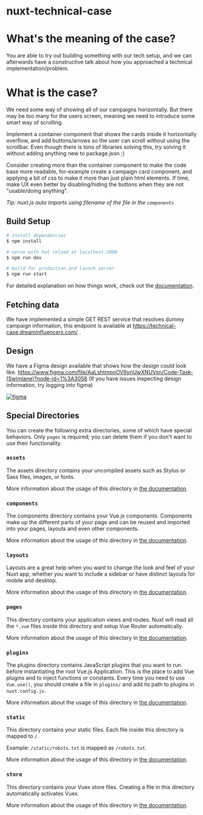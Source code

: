 # nuxt-technical-case

# What's the meaning of the case?
You are able to try out building something with our tech setup, and we can afterwards have a constructive talk about how you approached a technical implementation/problem.


# What is the case?
We need some way of showing all of our campaigns horizontally. But there may be too many for the users screen, meaning we need to introduce some smart way of scrolling.


Implement a container component that shows the cards inside it horizontally overflow, and add buttons/arrows so the user can scroll without using the scrollbar.
Even though there is tons of libraries solving this, try solving it without adding anything new to package.json ;)

Consider creating more than the container component to make the code base more readable, for-example create a campaign card component, and applying a bit of css to make it more than just plain html elements. If time, make UX even better by disabling/hiding the buttons when they are not "usable/doing anything".

*Tip: nuxt.js auto imports using filename of the file in the `components`*



## Build Setup

```bash
# install dependencies
$ npm install

# serve with hot reload at localhost:3000
$ npm run dev

# build for production and launch server
$ npm run start

```

For detailed explanation on how things work, check out the [documentation](https://nuxtjs.org).

## Fetching data
We have implemented a simple GET REST service that resolves dummy campaign information, this endpoint is available at https://technical-case.dreaminfluencers.com/ .

## Design
We have a Figma design available that shows how the design could look like.
https://www.figma.com/file/AaLshtmpoOV9ynUwXNUVsn/Code-Task-(Swimlane)?node-id=1%3A3058 (If you have issues inspecting design information, try logging into figma)

[![figma](https://r2.dreaminfluencers.com/campaigns.png "figma")](https://r2.dreaminfluencers.com/campaigns.png "figma")

## Special Directories

You can create the following extra directories, some of which have special behaviors. Only `pages` is required; you can delete them if you don't want to use their functionality.

### `assets`

The assets directory contains your uncompiled assets such as Stylus or Sass files, images, or fonts.

More information about the usage of this directory in [the documentation](https://nuxtjs.org/docs/2.x/directory-structure/assets).

### `components`

The components directory contains your Vue.js components. Components make up the different parts of your page and can be reused and imported into your pages, layouts and even other components.

More information about the usage of this directory in [the documentation](https://nuxtjs.org/docs/2.x/directory-structure/components).

### `layouts`

Layouts are a great help when you want to change the look and feel of your Nuxt app, whether you want to include a sidebar or have distinct layouts for mobile and desktop.

More information about the usage of this directory in [the documentation](https://nuxtjs.org/docs/2.x/directory-structure/layouts).


### `pages`

This directory contains your application views and routes. Nuxt will read all the `*.vue` files inside this directory and setup Vue Router automatically.

More information about the usage of this directory in [the documentation](https://nuxtjs.org/docs/2.x/get-started/routing).

### `plugins`

The plugins directory contains JavaScript plugins that you want to run before instantiating the root Vue.js Application. This is the place to add Vue plugins and to inject functions or constants. Every time you need to use `Vue.use()`, you should create a file in `plugins/` and add its path to plugins in `nuxt.config.js`.

More information about the usage of this directory in [the documentation](https://nuxtjs.org/docs/2.x/directory-structure/plugins).

### `static`

This directory contains your static files. Each file inside this directory is mapped to `/`.

Example: `/static/robots.txt` is mapped as `/robots.txt`.

More information about the usage of this directory in [the documentation](https://nuxtjs.org/docs/2.x/directory-structure/static).

### `store`

This directory contains your Vuex store files. Creating a file in this directory automatically activates Vuex.

More information about the usage of this directory in [the documentation](https://nuxtjs.org/docs/2.x/directory-structure/store).
